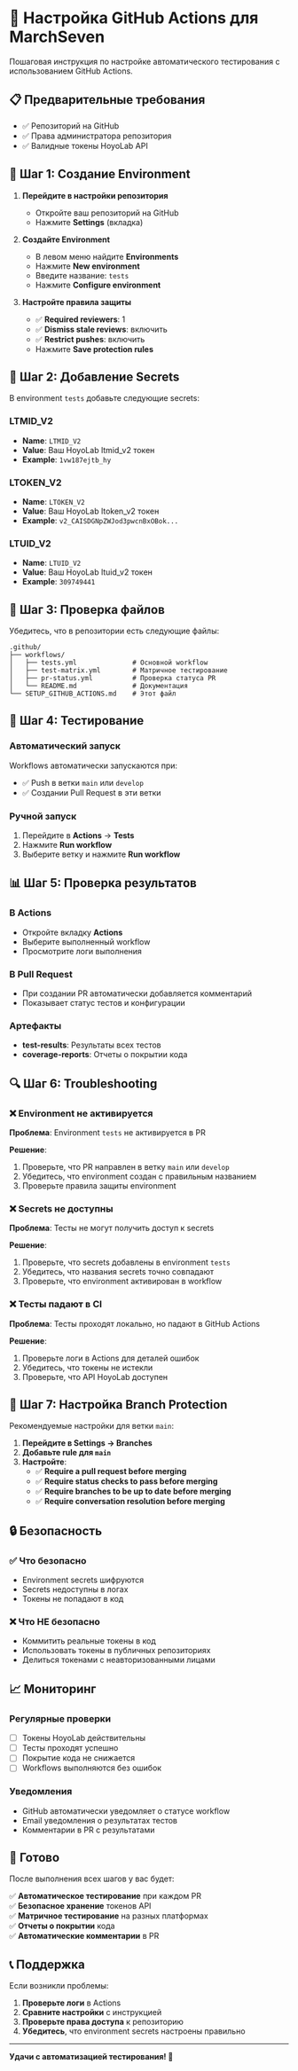 # 🚀 Настройка GitHub Actions для MarchSeven

Пошаговая инструкция по настройке автоматического тестирования с использованием GitHub Actions.

## 📋 Предварительные требования

- ✅ Репозиторий на GitHub
- ✅ Права администратора репозитория
- ✅ Валидные токены HoyoLab API

## 🔧 Шаг 1: Создание Environment

1. **Перейдите в настройки репозитория**
   - Откройте ваш репозиторий на GitHub
   - Нажмите **Settings** (вкладка)

2. **Создайте Environment**
   - В левом меню найдите **Environments**
   - Нажмите **New environment**
   - Введите название: `tests`
   - Нажмите **Configure environment**

3. **Настройте правила защиты**
   - ✅ **Required reviewers**: 1
   - ✅ **Dismiss stale reviews**: включить
   - ✅ **Restrict pushes**: включить
   - Нажмите **Save protection rules**

## 🔐 Шаг 2: Добавление Secrets

В environment `tests` добавьте следующие secrets:

### LTMID_V2

- **Name**: `LTMID_V2`
- **Value**: Ваш HoyoLab ltmid_v2 токен
- **Example**: `1vw187ejtb_hy`

### LTOKEN_V2  

- **Name**: `LTOKEN_V2`
- **Value**: Ваш HoyoLab ltoken_v2 токен
- **Example**: `v2_CAISDGNpZWJod3pwcnBxOBok...`

### LTUID_V2

- **Name**: `LTUID_V2`
- **Value**: Ваш HoyoLab ltuid_v2 токен
- **Example**: `309749441`

## 📁 Шаг 3: Проверка файлов

Убедитесь, что в репозитории есть следующие файлы:

```
.github/
├── workflows/
│   ├── tests.yml              # Основной workflow
│   ├── test-matrix.yml        # Матричное тестирование
│   ├── pr-status.yml          # Проверка статуса PR
│   └── README.md              # Документация
└── SETUP_GITHUB_ACTIONS.md    # Этот файл
```

## 🧪 Шаг 4: Тестирование

### Автоматический запуск

Workflows автоматически запускаются при:

- ✅ Push в ветки `main` или `develop`
- ✅ Создании Pull Request в эти ветки

### Ручной запуск

1. Перейдите в **Actions** → **Tests**
2. Нажмите **Run workflow**
3. Выберите ветку и нажмите **Run workflow**

## 📊 Шаг 5: Проверка результатов

### В Actions

- Откройте вкладку **Actions**
- Выберите выполненный workflow
- Просмотрите логи выполнения

### В Pull Request

- При создании PR автоматически добавляется комментарий
- Показывает статус тестов и конфигурации

### Артефакты

- **test-results**: Результаты всех тестов
- **coverage-reports**: Отчеты о покрытии кода

## 🔍 Шаг 6: Troubleshooting

### ❌ Environment не активируется

**Проблема**: Environment `tests` не активируется в PR

**Решение**:

1. Проверьте, что PR направлен в ветку `main` или `develop`
2. Убедитесь, что environment создан с правильным названием
3. Проверьте правила защиты environment

### ❌ Secrets не доступны

**Проблема**: Тесты не могут получить доступ к secrets

**Решение**:

1. Проверьте, что secrets добавлены в environment `tests`
2. Убедитесь, что названия secrets точно совпадают
3. Проверьте, что environment активирован в workflow

### ❌ Тесты падают в CI

**Проблема**: Тесты проходят локально, но падают в GitHub Actions

**Решение**:

1. Проверьте логи в Actions для деталей ошибок
2. Убедитесь, что токены не истекли
3. Проверьте, что API HoyoLab доступен

## 🎯 Шаг 7: Настройка Branch Protection

Рекомендуемые настройки для ветки `main`:

1. **Перейдите в Settings → Branches**
2. **Добавьте rule для `main`**
3. **Настройте**:
   - ✅ **Require a pull request before merging**
   - ✅ **Require status checks to pass before merging**
   - ✅ **Require branches to be up to date before merging**
   - ✅ **Require conversation resolution before merging**

## 🔒 Безопасность

### ✅ Что безопасно

- Environment secrets шифруются
- Secrets недоступны в логах
- Токены не попадают в код

### ❌ Что НЕ безопасно

- Коммитить реальные токены в код
- Использовать токены в публичных репозиториях
- Делиться токенами с неавторизованными лицами

## 📈 Мониторинг

### Регулярные проверки

- [ ] Токены HoyoLab действительны
- [ ] Тесты проходят успешно
- [ ] Покрытие кода не снижается
- [ ] Workflows выполняются без ошибок

### Уведомления

- GitHub автоматически уведомляет о статусе workflow
- Email уведомления о результатах тестов
- Комментарии в PR с результатами

## 🎉 Готово

После выполнения всех шагов у вас будет:

✅ **Автоматическое тестирование** при каждом PR  
✅ **Безопасное хранение** токенов API  
✅ **Матричное тестирование** на разных платформах  
✅ **Отчеты о покрытии** кода  
✅ **Автоматические комментарии** в PR  

## 📞 Поддержка

Если возникли проблемы:

1. **Проверьте логи** в Actions
2. **Сравните настройки** с инструкцией
3. **Проверьте права доступа** к репозиторию
4. **Убедитесь**, что environment secrets настроены правильно

---

**Удачи с автоматизацией тестирования! 🚀**
